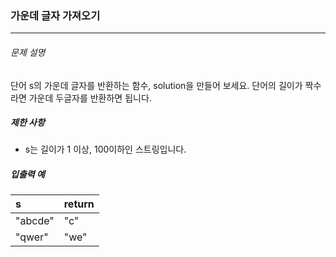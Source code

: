 ### 가운데 글자 가져오기

***

###### 문제 설명

단어 s의 가운데 글자를 반환하는 함수, solution을 만들어 보세요. 단어의 길이가 짝수라면 가운데 두글자를 반환하면 됩니다.

##### 제한 사항

- s는 길이가 1 이상, 100이하인 스트링입니다.

##### 입출력 예

| s	      | return |
| :------ | :----  |
| "abcde" |	"c"    |
| "qwer"  |	"we"   |